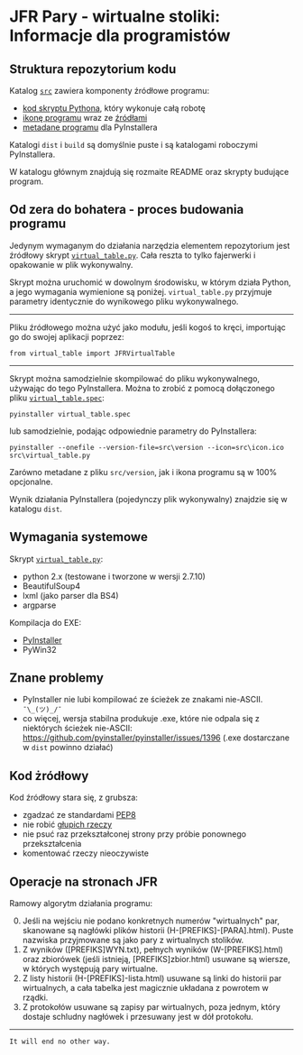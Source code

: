 
JFR Pary - wirtualne stoliki: Informacje dla programistów
=========================================================

Struktura repozytorium kodu
---------------------------

Katalog [`src`](src) zawiera komponenty źródłowe programu:

* [kod skryptu Pythona](src/virtual_table.py), który wykonuje całą robotę
* [ikonę programu](src/icon.ico) wraz ze [źródłami](src/icon.xcf)
* [metadane programu](src/version) dla PyInstallera

Katalogi `dist` i `build` są domyślnie puste i są katalogami roboczymi
PyInstallera.

W katalogu głównym znajdują się rozmaite README oraz skrypty budujące program.

Od zera do bohatera - proces budowania programu
-----------------------------------------------

Jedynym wymaganym do działania narzędzia elementem repozytorium jest źródłowy
skrypt [`virtual_table.py`](src/virtual_table.py). Cała reszta to tylko
fajerwerki i opakowanie w plik wykonywalny.

Skrypt można uruchomić w dowolnym środowisku, w którym działa Python, a jego
wymagania wymienione są poniżej. `virtual_table.py` przyjmuje parametry
identycznie do wynikowego pliku wykonywalnego.

---

Pliku źródłowego można użyć jako modułu, jeśli kogoś to kręci, importując go
do swojej aplikacji poprzez:
```
from virtual_table import JFRVirtualTable
```

---

Skrypt można samodzielnie skompilować do pliku wykonywalnego, używając do tego
PyInstallera. Można to zrobić z pomocą dołączonego pliku [`virtual_table.spec`](virtual_table.spec):
```
pyinstaller virtual_table.spec
```
lub samodzielnie, podając odpowiednie parametry do PyInstallera:
```
pyinstaller --onefile --version-file=src\version --icon=src\icon.ico src\virtual_table.py
```
Zarówno metadane z pliku `src/version`, jak i ikona programu są w 100% opcjonalne.

Wynik działania PyInstallera (pojedynczy plik wykonywalny) znajdzie się w katalogu `dist`.

Wymagania systemowe
-------------------

Skrypt [`virtual_table.py`](src/virtual_table.py):

* python 2.x (testowane i tworzone w wersji 2.7.10)
* BeautifulSoup4
* lxml (jako parser dla BS4)
* argparse

Kompilacja do EXE:

* [PyInstaller](http://pythonhosted.org/PyInstaller/)
* PyWin32

Znane problemy
--------------

* PyInstaller nie lubi kompilować ze ścieżek ze znakami nie-ASCII. `¯\_(ツ)_/¯`
* co więcej, wersja stabilna produkuje .exe, które nie odpala się z niektórych
ścieżek nie-ASCII: https://github.com/pyinstaller/pyinstaller/issues/1396
(.exe dostarczane w `dist` powinno działać)

Kod żródłowy
------------

Kod źródłowy stara się, z grubsza:

* zgadzać ze standardami [PEP8](https://www.python.org/dev/peps/pep-0008/)
* nie robić [głupich rzeczy](http://stackoverflow.com/a/1732454)
* nie psuć raz przekształconej strony przy próbie ponownego przekształcenia
* komentować rzeczy nieoczywiste

Operacje na stronach JFR
------------------------

Ramowy algorytm działania programu:

0. Jeśli na wejściu nie podano konkretnych numerów "wirtualnych" par,
skanowane są nagłówki plików historii (H-[PREFIKS]-[PARA].html). Puste
nazwiska przyjmowane są jako pary z wirtualnych stolików.
1. Z wyników ([PREFIKS]WYN.txt), pełnych wyników (W-[PREFIKS].html)
oraz zbiorówek (jeśli istnieją, [PREFIKS]zbior.html) usuwane są wiersze,
w których występują pary wirtualne.
2. Z listy historii (H-[PREFIKS]-lista.html) usuwane są linki do historii
par wirtualnych, a cała tabelka jest magicznie układana z powrotem w rządki.
3. Z protokołów usuwane są zapisy par wirtualnych, poza jednym, który dostaje
schludny nagłówek i przesuwany jest w dół protokołu.

---

`It will end no other way.`
